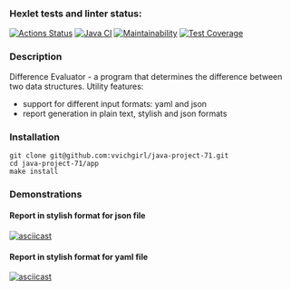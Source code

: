### Hexlet tests and linter status:
[![Actions Status](https://github.com/vvichgirl/java-project-71/actions/workflows/hexlet-check.yml/badge.svg)](https://github.com/vvichgirl/java-project-71/actions)
[![Java CI](https://github.com/vvichgirl/java-project-71/actions/workflows/main.yml/badge.svg)](https://github.com/vvichgirl/java-project-71/actions/workflows/main.yml)
[![Maintainability](https://api.codeclimate.com/v1/badges/43356bf19cc5bb3f8737/maintainability)](https://codeclimate.com/github/vvichgirl/java-project-71/maintainability)
[![Test Coverage](https://api.codeclimate.com/v1/badges/43356bf19cc5bb3f8737/test_coverage)](https://codeclimate.com/github/vvichgirl/java-project-71/test_coverage)

### Description
Difference Evaluator - a program that determines the difference between two data structures.
Utility features:
* support for different input formats: yaml and json
* report generation in plain text, stylish and json formats

### Installation
```
git clone git@github.com:vvichgirl/java-project-71.git
cd java-project-71/app
make install
```

### Demonstrations
#### Report in stylish format for json file
[![asciicast](https://asciinema.org/a/AHgSRFQAstqbclq3Wn60QIS82.svg)](https://asciinema.org/a/AHgSRFQAstqbclq3Wn60QIS82)
#### Report in stylish format for yaml file
[![asciicast](https://asciinema.org/a/M1rXLAAdHypcFl8YpZUP4CP00.svg)](https://asciinema.org/a/M1rXLAAdHypcFl8YpZUP4CP00) 
